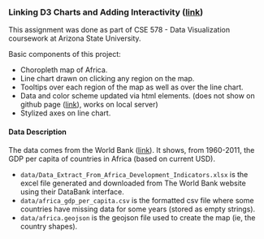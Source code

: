 ### Linking D3 Charts and Adding Interactivity ([link](https://stuteeroutray.github.io/linking-charts-in-d3/))

This assignment was done as part of CSE 578 - Data Visualization coursework at Arizona State University.

Basic components of this project:
* Choropleth map of Africa.
* Line chart drawn on clicking any region on the map.
* Tooltips over each region of the map as well as over the line chart.
* Data and color scheme updated via html elements. (does not show on github page ([link](https://stuteeroutray.github.io/linking-charts-in-d3/)), works on local server)
* Stylized axes on line chart.

#### Data Description

The data comes from the World Bank ([link](https://databank.worldbank.org/source/africa-development-indicators)). It shows, from 1960-2011, the GDP per capita of countries in Africa (based on current USD). 

* `data/Data_Extract_From_Africa_Development_Indicators.xlsx` is the excel file generated and downloaded from The World Bank website using their DataBank interface.
* `data/africa_gdp_per_capita.csv` is the formatted csv file where some countries have missing data for some years (stored as empty strings).
* `data/africa.geojson` is the geojson file used to create the map (ie, the country shapes).
